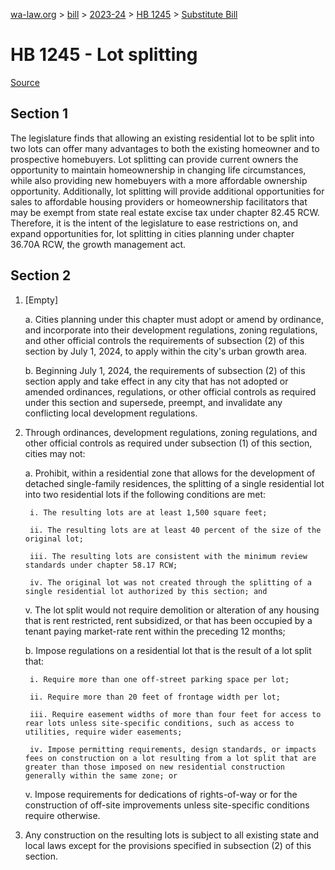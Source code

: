 [wa-law.org](/) > [bill](/bill/) > [2023-24](/bill/2023-24/) > [HB 1245](/bill/2023-24/hb/1245/) > [Substitute Bill](/bill/2023-24/hb/1245/S/)

# HB 1245 - Lot splitting

[Source](http://lawfilesext.leg.wa.gov/biennium/2023-24/Pdf/Bills/House%20Bills/1245-S.pdf)

## Section 1
The legislature finds that allowing an existing residential lot to be split into two lots can offer many advantages to both the existing homeowner and to prospective homebuyers. Lot splitting can provide current owners the opportunity to maintain homeownership in changing life circumstances, while also providing new homebuyers with a more affordable ownership opportunity. Additionally, lot splitting will provide additional opportunities for sales to affordable housing providers or homeownership facilitators that may be exempt from state real estate excise tax under chapter 82.45 RCW. Therefore, it is the intent of the legislature to ease restrictions on, and expand opportunities for, lot splitting in cities planning under chapter 36.70A RCW, the growth management act.

## Section 2
1. [Empty]

    a. Cities planning under this chapter must adopt or amend by ordinance, and incorporate into their development regulations, zoning regulations, and other official controls the requirements of subsection (2) of this section by July 1, 2024, to apply within the city's urban growth area.

    b. Beginning July 1, 2024, the requirements of subsection (2) of this section apply and take effect in any city that has not adopted or amended ordinances, regulations, or other official controls as required under this section and supersede, preempt, and invalidate any conflicting local development regulations.

2. Through ordinances, development regulations, zoning regulations, and other official controls as required under subsection (1) of this section, cities may not:

    a. Prohibit, within a residential zone that allows for the development of detached single-family residences, the splitting of a single residential lot into two residential lots if the following conditions are met:

        i. The resulting lots are at least 1,500 square feet;

        ii. The resulting lots are at least 40 percent of the size of the original lot;

        iii. The resulting lots are consistent with the minimum review standards under chapter 58.17 RCW;

        iv. The original lot was not created through the splitting of a single residential lot authorized by this section; and

    v. The lot split would not require demolition or alteration of any housing that is rent restricted, rent subsidized, or that has been occupied by a tenant paying market-rate rent within the preceding 12 months;

    b. Impose regulations on a residential lot that is the result of a lot split that:

        i. Require more than one off-street parking space per lot;

        ii. Require more than 20 feet of frontage width per lot;

        iii. Require easement widths of more than four feet for access to rear lots unless site-specific conditions, such as access to utilities, require wider easements;

        iv. Impose permitting requirements, design standards, or impacts fees on construction on a lot resulting from a lot split that are greater than those imposed on new residential construction generally within the same zone; or

    v. Impose requirements for dedications of rights-of-way or for the construction of off-site improvements unless site-specific conditions require otherwise.

3. Any construction on the resulting lots is subject to all existing state and local laws except for the provisions specified in subsection (2) of this section.
